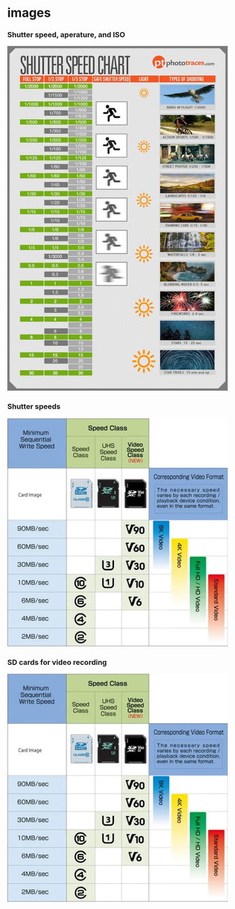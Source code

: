 # images

### Shutter speed, aperature, and ISO
![Shutter speed, aperature, and ISO triangle image](shutter-speed-chart.jpg)

### Shutter speeds
![Shutter speed chart image](recommended-speed-cards.png)

### SD cards for video recording
![SD cards for video image](recommended-speed-cards.png)
